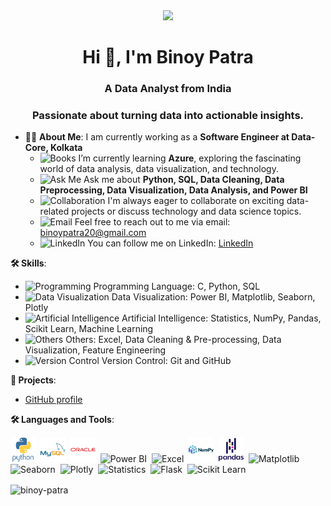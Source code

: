 <div id="header" align="center">
  <img src="https://media.giphy.com/media/M9gbBd9nbDrOTu1Mqx/giphy.gif" width="100"/>
</div>

<h1 align="center">Hi 👋, I'm Binoy Patra</h1>
<h3 align="center">A Data Analyst from India</h3>
<h3 align="center">Passionate about turning data into actionable insights.</h3>

- 👨‍💻 **About Me**:
  I am currently working as a **Software Engineer at Data-Core, Kolkata**  
  - ![Books](https://img.icons8.com/color/22/000000/book.png) I’m currently learning **Azure**, exploring the fascinating world of data analysis, data visualization, and technology.
  - ![Ask Me](https://img.icons8.com/color/22/000000/speech-bubble.png) Ask me about **Python, SQL, Data Cleaning, Data Preprocessing, Data Visualization, Data Analysis, and Power BI**
  - ![Collaboration](https://img.icons8.com/color/22/000000/globe.png) I'm always eager to collaborate on exciting data-related projects or discuss technology and data science topics.
  - ![Email](https://img.icons8.com/color/22/000000/email.png) Feel free to reach out to me via email: binoypatra20@gmail.com
  - ![LinkedIn](https://img.icons8.com/color/22/000000/linkedin.png) You can follow me on LinkedIn: [LinkedIn](https://www.linkedin.com/in/binoy-patra-b9277b1b2?utm_source=share&utm_campaign=share_via&utm_content=profile&utm_medium=android_app)

**:hammer_and_wrench: Skills**:
- ![Programming](https://img.icons8.com/color/24/000000/code.png) Programming Language: C, Python, SQL
- ![Data Visualization](https://img.icons8.com/color/24/000000/graph.png) Data Visualization: Power BI, Matplotlib, Seaborn, Plotly
- ![Artificial Intelligence](https://img.icons8.com/color/24/000000/artificial-intelligence.png) Artificial Intelligence: Statistics, NumPy, Pandas, Scikit Learn, Machine Learning
- ![Others](https://img.icons8.com/color/24/000000/settings.png) Others: Excel, Data Cleaning & Pre-processing, Data Visualization, Feature Engineering
- ![Version Control](https://img.icons8.com/color/24/000000/git.png) Version Control: Git and GitHub

**:file_folder: Projects**:
- [GitHub profile](https://github.com/binoy-patra)

**:hammer_and_wrench: Languages and Tools**:
<div>
  <img src="https://github.com/devicons/devicon/blob/master/icons/python/python-original-wordmark.svg" title="Python" alt="Python" width="40" height="40"/>&nbsp;
  <img src="https://raw.githubusercontent.com/devicons/devicon/master/icons/mysql/mysql-original-wordmark.svg" title="MySQL" alt="MySQL" width="40" height="40"/>&nbsp;
  <img src="https://raw.githubusercontent.com/devicons/devicon/master/icons/oracle/oracle-original.svg" title="Oracle" alt="Oracle" width="40" height="40"/>&nbsp;
  <img src="https://upload.wikimedia.org/wikipedia/commons/c/cf/New_Power_BI_Logo.svg" title="Power BI" alt="Power BI" width="40" height="40"/>&nbsp;
  <img src="https://freebiehive.com/wp-content/uploads/2022/04/Microsoft-Excel-Icon-PNG.jpg" title="Excel" alt="Excel" width="40" height="40"/>&nbsp;
  <img src="https://github.com/devicons/devicon/blob/master/icons/numpy/numpy-original-wordmark.svg" title="NumPy" alt="NumPy" width="40" height="40"/>&nbsp;
  <img src="https://github.com/devicons/devicon/blob/master/icons/pandas/pandas-original-wordmark.svg" title="Pandas" alt="Pandas" width="40" height="40"/>&nbsp;
  <img src="https://matplotlib.org/stable/_images/sphx_glr_logos2_001.png" title="Matplotlib" alt="Matplotlib" width="40" height="40"/>&nbsp;
  <img src="https://seaborn.pydata.org/_static/logo-wide-lightbg.svg" title="Seaborn" alt="Seaborn" width="40" height="40"/>&nbsp;
  <img src="https://plotly.com/favicon.ico" title="Plotly" alt="Plotly" width="40" height="40"/>&nbsp;
  <img src="https://img.icons8.com/plasticine/100/000000/statistics.png" title="Statistics" alt="Statistics" width="40" height="40"/>&nbsp;
  <img src="https://flask.palletsprojects.com/en/2.0.x/_images/flask-logo.png" title="Flask" alt="Flask" width="40" height="40"/>&nbsp;
  <img src="https://upload.wikimedia.org/wikipedia/commons/0/05/Scikit_learn_logo_small.svg" title="Scikit Learn" alt="Scikit Learn" width="40" height="40"/>&nbsp;
</div>


<p><img align="center" src="https://github-readme-streak-stats.herokuapp.com/?user=binoy-patra&" alt="binoy-patra" /></p>

